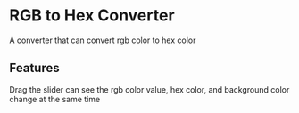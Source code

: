 # RGB to Hex Converter
A converter that can convert rgb color to hex color

## Features
Drag the slider can see the rgb color value, hex color, and background color change at the same time